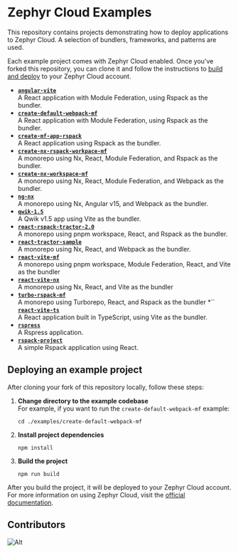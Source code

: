 # Zephyr Cloud Examples

This repository contains projects demonstrating how to deploy applications to Zephyr Cloud.
A selection of bundlers, frameworks, and patterns are used.

Each example project comes with Zephyr Cloud enabled.
Once you've forked this repository, you can clone it and follow the instructions to [build and deploy](#deploying-an-example-project) to your Zephyr Cloud account.

*   __[`angular-vite`](./examples/angular-vite)__  
    A React application with Module Federation, using Rspack as the bundler.
*   __[`create-default-webpack-mf`](./examples/create-default-webpack-mf)__  
    A React application with Module Federation, using Rspack as the bundler.
*   __[`create-mf-app-rspack`](./examples/create-mf-app-rspack)__  
    A React application using Rspack as the bundler.
*   __[`create-nx-rspack-workpace-mf`](./examples/create-nx-rspack-workpace-mf)__  
    A monorepo using Nx, React, Module Federation, and Rspack as the bundler.
*   __[`create-nx-workspace-mf`](./examples/create-nx-workspace-mf)__  
    A monorepo using Nx, React, Module Federation, and Webpack as the bundler.
*   __[`ng-nx`](./examples/ng-nx)__  
    A monorepo using Nx, Angular v15, and Webpack as the bundler.
*   __[`qwik-1.5`](./examples/qwik-1.5)__  
    A Qwik v1.5 app using Vite as the bundler.
*   __[`react-rspack-tractor-2.0`](./examples/react-rspack-tractor-2.0)__  
    A monorepo using pnpm workspace, React, and Rspack as the bundler.
*   __[`react-tractor-sample`](./examples/react-tractor-sample)__  
    A monorepo using Nx, React, and Webpack as the bundler.
*   __[`react-vite-mf`](./examples/react-vite-mf)__  
    A monorepo using pnpm workspace, Module Federation, React, and Vite as the bundler
*   __[`react-vite-nx`](./examples/react-vite-nx)__  
    A monorepo using Nx, React, and Vite as the bundler
*   __[`turbo-rspack-mf`](./examples/turbo-rspack-mf/)__  
    A monorepo using Turborepo, React, and Rspack as the bundler
*``   __[`react-vite-ts`](./examples/react-vite-ts)__  
    A React application built in TypeScript, using Vite as the bundler.
*   __[`rspress`](./examples/rspress)__  
    A Rspress application.
*   __[`rspack-project`](./examples/rspack-project)__  
    A simple Rspack application using React.

## Deploying an example project
After cloning your fork of this repository locally, follow these steps:

1.  __Change directory to the example codebase__  
    For example, if you want to run the `create-default-webpack-mf` example:

    ```shell
    cd ./examples/create-default-webpack-mf
    ```
2.  __Install project dependencies__  
    ```shell
    npm install
    ```
3.  __Build the project__  
    ```shell
    npm run build
    ```

After you build the project, it will be deployed to your Zephyr Cloud account.
For more information on using Zephyr Cloud, visit the [official documentation][documentation].

[documentation]: https://docs.zephyr-cloud.io

## Contributors
![Alt](https://repobeats.axiom.co/api/embed/9d3af925eba49c0dd8ddd8ee144443242fba9b6a.svg "Repobeats analytics image")
